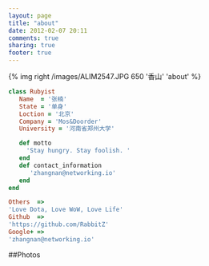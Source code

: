 ```yaml
---
layout: page
title: "about"
date: 2012-02-07 20:11
comments: true
sharing: true
footer: true
---
```


<div class = "entry">
    {% img right /images/ALIM2547.JPG 650  '香山' 'about' %}
</div>

``` ruby Introduction / version : 2.5.0
class Rubyist
   Name  = '张楠'
   State = '单身'
   Loction = '北京'
   Company = 'Mos&Doorder'
   University = '河南省郑州大学'

   def motto
     'Stay hungry. Stay foolish. '
   end
   def contact_information
      'zhangnan@networking.io'
   end
end

Others  =>
'Love Dota, Love WoW, Love Life'
Github  =>
'https://github.com/RabbitZ'
Google+ =>
'zhangnan@networking.io'

```

##Photos